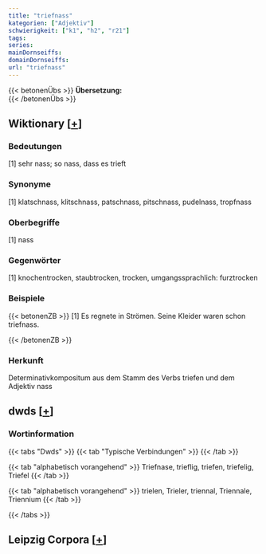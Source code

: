 ```yaml
---
title: "triefnass"
kategorien: ["Adjektiv"]
schwierigkeit: ["k1", "h2", "r21"]
tags:
series:
mainDornseiffs:
domainDornseiffs:
url: "triefnass"
---
```


{{< betonenÜbs >}}
**Übersetzung:**  
{{< /betonenÜbs >}}

## Wiktionary [[+](https://de.wiktionary.org/wiki/triefnass)]

### Bedeutungen
[1] sehr nass; so nass, dass es trieft  

### Synonyme
[1] klatschnass, klitschnass, patschnass, pitschnass, pudelnass, tropfnass  

### Oberbegriffe
[1] nass  

### Gegenwörter
[1] knochentrocken, staubtrocken, trocken, umgangssprachlich: furztrocken  

### Beispiele
{{< betonenZB >}}
[1] Es regnete in Strömen. Seine Kleider waren schon triefnass.  

{{< /betonenZB >}}
### Herkunft
Determinativkompositum aus dem Stamm des Verbs triefen und dem Adjektiv nass  



## dwds [[+](https://www.dwds.de/wb/triefnass)]

### Wortinformation
{{< tabs "Dwds" >}}
{{< tab "Typische Verbindungen" >}}
{{< /tab >}}

{{< tab "alphabetisch vorangehend" >}}
Triefnase, trieflig, triefen, triefelig, Triefel
{{< /tab >}}

{{< tab "alphabetisch vorangehend" >}}
trielen, Trieler, triennal, Triennale, Triennium
{{< /tab >}}

{{< /tabs >}}

## Leipzig Corpora [[+](https://corpora.uni-leipzig.de/en/res?word=triefnass&corpusId=deu_newscrawl-public_2018)]

